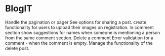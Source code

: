 # BlogIT
Handle the pagination or pager
See options for sharing a post.
create functionality for users to upload their images on registration.
In comment section show suggestions for names when someone is mentioning a person from the same comment section.
Delete a comment 
Error validation for a comment - when the comment is empty.
Manage the functionality of the delete post.